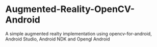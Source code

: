 # Augmented-Reality-OpenCV-Android
A simple augmented realty implementation using opencv-for-android, Android Studio, Android NDK and Opengl Android

